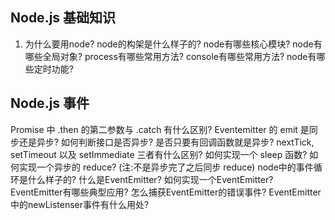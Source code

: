 
## Node.js 基础知识

1. 为什么要用node?
node的构架是什么样子的?
node有哪些核心模块?
node有哪些全局对象?
process有哪些常用方法?
console有哪些常用方法?
node有哪些定时功能?

## Node.js 事件

Promise 中 .then 的第二参数与 .catch 有什么区别?
Eventemitter 的 emit 是同步还是异步?
如何判断接口是否异步? 是否只要有回调函数就是异步?
nextTick, setTimeout 以及 setImmediate 三者有什么区别?
如何实现一个 sleep 函数?
如何实现一个异步的 reduce? (注:不是异步完了之后同步 reduce)
node中的事件循环是什么样子的?
什么是EventEmitter?
如何实现一个EventEmitter?
EventEmitter有哪些典型应用?
怎么捕获EventEmitter的错误事件?
EventEmitter中的newListenser事件有什么用处?
